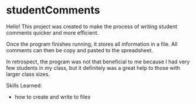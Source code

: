 # studentComments

Hello! This project was created to make the process of writing student comments quicker and more efficient. 

Once the program finishes running, it stores all information in a file. All comments can then be copy and pasted to the spreadsheet. 

In retrospect, the program was not that beneficial to me because I had very few students in my class, but it definitely was a great help to those with larger class sizes.

Skills Learned: 
- how to create and write to files
